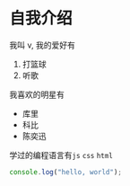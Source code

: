 # 自我介绍

我叫 v, 我的爱好有

1. 打篮球
2. 听歌

我喜欢的明星有

- 库里
- 科比
- 陈奕迅

学过的编程语言有`js` `css` `html`

```javascript
console.log("hello, world");
```
